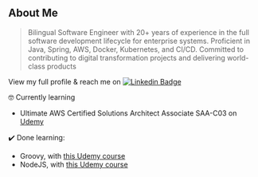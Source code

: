 ## About Me

> Bilingual Software Engineer with 20+ years of experience in the full software development lifecycle for enterprise systems. Proficient in Java, Spring, AWS, Docker, Kubernetes, and CI/CD. Committed to contributing to digital transformation projects and delivering world-class products

View my full profile & reach me on [![Linkedin Badge](https://img.shields.io/badge/LinkedIn-blue)](https://www.linkedin.com/in/andresbekerman/)

🤓 Currently learning
- Ultimate AWS Certified Solutions Architect Associate SAA-C03 on [Udemy](https://www.udemy.com/course/aws-certified-solutions-architect-associate-saa-c03/)
 
✔️ Done learning:
- Groovy, with [this Udemy course](https://www.udemy.com/course/apache-groovy/)
- NodeJS, with [this Udemy course](https://www.udemy.com/course/nodejs-master-class/)

<!--
**abekerman-dev/abekerman-dev** is a ✨ _special_ ✨ repository because its `README.md` (this file) appears on your GitHub profile.

Here are some ideas to get you started:

- 🔭 I’m currently working on ...
- 🌱 I’m currently learning ...
- 👯 I’m looking to collaborate on ...
- 🤔 I’m looking for help with ...
- 💬 Ask me about ...
- 📫 How to reach me: ...
- 😄 Pronouns: ...
- ⚡ Fun fact: ...
-->
